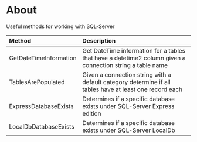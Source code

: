 ﻿# About

Useful methods for working with SQL-Server

| Method        |   Description    | 
|:------------- |:-------------|
| GetDateTimeInformation | Get DateTime information for a tables that have a datetime2 column given a connection string a table name |  
| TablesArePopulated | Given a connection string with a default category determine if all tables have at least one record each |  
| ExpressDatabaseExists | Determines if a specific database exists under SQL-Server Express edition |  
| LocalDbDatabaseExists | Determines if a specific database exists under SQL-Server LocalDb |  

